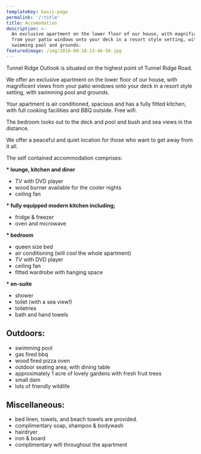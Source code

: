 ```yaml
---
templateKey: basic-page
permalink: '/:title'
title: Accomodation
description: >-
  An exclusive apartment on the lower floor of our house, with magnificent views
  from your patio windows onto your deck in a resort style setting, with
  swimming pool and grounds.
featuredimage: /img/2016-08-18-13-46-50.jpg
---
```

Tunnel Ridge Outlook is situated on the highest point of Tunnel Ridge Road.

We offer an exclusive apartment on the lower floor of our house, with magnificent views from your patio windows onto your deck in a resort style setting, with swimming pool and grounds.

​Your apartment is air conditioned, spacious and has a fully fitted kitchen, with full cooking facilities and BBQ outside.  Free wifi.

The bedroom looks out to the deck and pool and bush and sea views in the distance.

​We offer a peaceful and quiet location for those who want to get away from it all.



The self contained accommodation comprises:

**\* lounge, kitchen and diner**

* TV with DVD player
* wood burner available for the cooler nights
* ceiling fan

**\* fully equipped modern kitchen including;**

* fridge & freezer
* oven and microwave

**\* bedroom**

* queen size bed
* air conditioning (will cool the whole apartment)
* TV with DVD player
* ceiling fan
* fitted wardrobe with hanging space

**\* en-suite**

* shower
* toilet (with a sea view!)
* toiletries
* bath and hand towels

## Outdoors:

* swimming pool
* gas fired bbq
* wood fired pizza oven
* outdoor seating area, with dining table
* approximately 1 acre of lovely gardens with fresh fruit trees
* small dam
* lots of friendly wildlife

## Miscellaneous:

* bed linen, towels, and beach towels are provided.
* complimentary soap, shampoo & bodywash
* hairdryer
* iron & board
* complimentary wifi throughout the apartment
